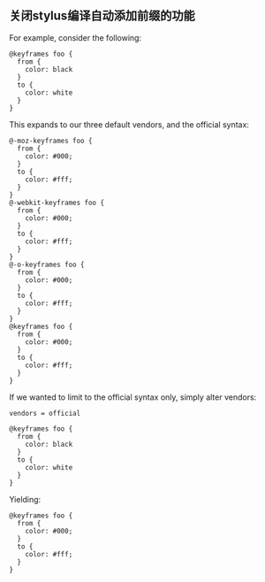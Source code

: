 ## 关闭stylus编译自动添加前缀的功能

For example, consider the following:
```
@keyframes foo {
  from {
    color: black
  }
  to {
    color: white
  }
}
```
This expands to our three default vendors, and the official syntax:
```
@-moz-keyframes foo {
  from {
    color: #000;
  }
  to {
    color: #fff;
  }
}
@-webkit-keyframes foo {
  from {
    color: #000;
  }
  to {
    color: #fff;
  }
}
@-o-keyframes foo {
  from {
    color: #000;
  }
  to {
    color: #fff;
  }
}
@keyframes foo {
  from {
    color: #000;
  }
  to {
    color: #fff;
  }
}
```
If we wanted to limit to the official syntax only, simply alter vendors:
```
vendors = official

@keyframes foo {
  from {
    color: black
  }
  to {
    color: white
  }
}
```
Yielding:
```
@keyframes foo {
  from {
    color: #000;
  }
  to {
    color: #fff;
  }
}
```